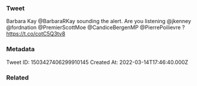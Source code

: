 ### Tweet
Barbara Kay ⁦@BarbaraRKay⁩ sounding the alert. Are you listening ⁦@jkenney⁩ ⁦@fordnation⁩ ⁦@PremierScottMoe⁩ ⁦@CandiceBergenMP⁩ ⁦@PierrePoilievre⁩ ?  https://t.co/cotC5Q3tv8

### Metadata
Tweet ID: 1503427406299910145
Created At: 2022-03-14T17:46:40.000Z

### Related

